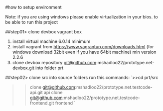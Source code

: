 #how to setup environment

Note: if you are using windows please enable virtualization in your bios. to be able to run this project

##step01> clone devbox vagrant box
1. install virtual machine 6.0.14 minimum
2. install vagrant from https://www.vagrantup.com/downloads.html (for windows download 32bit even if you have 64bit machine) min version 2.2.6
3. clone devbox repository git@github.com:mshadloo22/prototype.net-devbox.git into folder prt

##step02> clone src into source folders run this commands:
`>>cd prt/src
>>clone git@github.com:mshadloo22/prototype.net.testcode-api.git api
>>clone git@github.com:mshadloo22/prototype.net.testcode-frontend.git frontend
`


